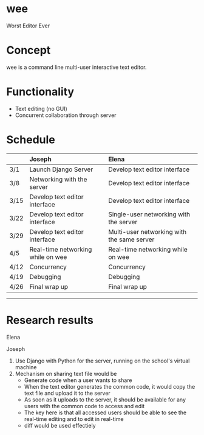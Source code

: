 # wee
Worst Editor Ever

# Concept
wee is a command line multi-user interactive text editor.

# Functionality
- Text editing (no GUI)
- Concurrent collaboration through server

# Schedule
|      |Joseph                           |Elena                                     |
|:-----|:--------------------------------|:-----------------------------------------|
|  3/1 |Launch Django Server             |Develop text editor interface             |
|  3/8 |Networking with the server       |Develop text editor interface             |
|  3/15|Develop text editor interface    |Develop text editor interface             |
|  3/22|Develop text editor interface    |Single-user networking with the server    |
|  3/29|Develop text editor interface    |Multi-user networking with the same server|
|  4/5 |Real-time networking while on wee|Real-time networking while on wee         |
|  4/12|Concurrency                      |Concurrency                               |
|  4/19|Debugging                        |Debugging                                 |
|  4/26|Final wrap up                    |Final wrap up                             |
-------------------------------------------------------------------------------------

# Research results
Elena



Joseph
1. Use Django with Python for the server, running on the school's virtual machine
2. Mechanism on sharing text file would be
	- Generate code when a user wants to share
	- When the text editor generates the common code, it would copy the text file and 
		upload it to the server
	- As soon as it uploads to the server, it should be available for any users with 
		the common code to access and edit
	- The key here is that all accessed users should be able to see the real-time editing
		and to edit in real-time 
	- diff would be used effectiely
